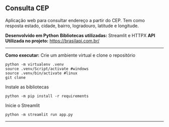 ## Consulta CEP

Aplicação web para consultar endereço a partir do CEP. Tem como resposta estado, cidade, bairro, logradouro, latitude e longitude.

**Desenvolvido em Python**
**Bibliotecas utilizadas:** Streamlit e HTTPX
**API Utilizada no projeto:** https://brasilapi.com.br/

<HR>

**Como executar:**
Crie um ambiente virtual e clone o repositório

    python -m virtualenv .venv
    source .venv/Script/activate #windows
    source .venv/bin/activate #linux
    git clone 

Instale as bibliotecas

    python -m pip install -r requirements

Inicie o Streamlit

    python -m streamlit run app.py

<HR>
